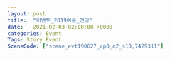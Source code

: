 ```yaml
---
layout: post
title:  "이벤트_2019여름_엔딩"
date:   2021-02-03 02:00:00 +0000
categories: Event
Tags: Story Event
SceneCode: ["scene_evt190627_cp0_q2_s10,7429311"]
---
```

